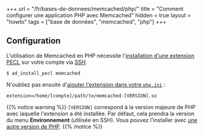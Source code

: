 +++
url = "/fr/bases-de-donnees/memcached/php/"
title = "Comment configurer une application PHP avec Memcached"
hidden = true
layout = "howto"
tags = ["base de données", "memcached", "php"]
+++

## Configuration

L'utilisation de Memcached en PHP nécessite l'[installation d'une extension PECL](languages/php/extensions#depuis-peclhttpspeclphpnet) sur votre compte via [SSH](remote-access/ssh).

```
$ ad_install_pecl memcached
```

N'oubliez pas ensuite d'[ajouter l'extension dans votre `php.ini`](languages/php/configuration#paramètres-phpini) :

```
extension=/home/[compte]/path/to/memcached-[VERSION].so
```

{{% notice warning %}}
`[VERSION]` correspond à la version majeure de PHP avec laquelle l'extension a été installée. Par défaut, cela prendra la version du menu **Environnement** (utilisée en SSH). Vous pouvez l'installer avec [une autre version de PHP](languages/php/troubleshooting#utiliser-différentes-versions-en-ssh).
{{% /notice %}}
